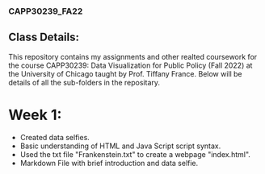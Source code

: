 ### CAPP30239_FA22

## Class Details:

This repository contains my assignments and other realted coursework for the course CAPP30239: Data Visualization for Public Policy (Fall 2022) at the University of Chicago taught by Prof. Tiffany France. Below will be details of all the sub-folders in the repositary.  

# Week 1:

- Created data selfies.
- Basic understanding of HTML and Java Script script syntax.
- Used the txt file "Frankenstein.txt" to create a webpage "index.html".
- Markdown File with brief introduction and data selfie. 



